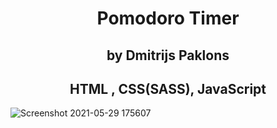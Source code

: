 <h1 align="center">Pomodoro Timer</h1>

<h2 align="center">by Dmitrijs Paklons</h2>

<h2 align="center">HTML , CSS(SASS), JavaScript</h2>

![Screenshot 2021-05-29 175607](https://user-images.githubusercontent.com/75121895/120080393-9d411f80-c0b0-11eb-8fac-7c5932327e8e.jpg)




